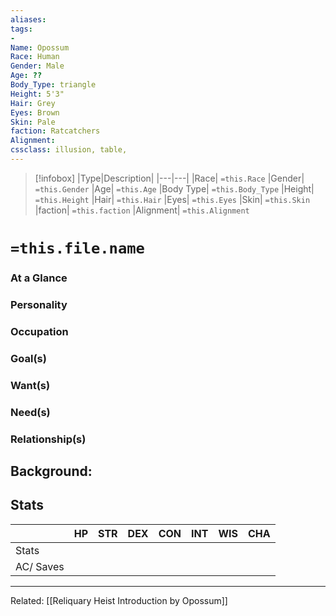 ```yaml
---
aliases:
tags:
-
Name: Opossum
Race: Human
Gender: Male
Age: ??
Body_Type: triangle
Height: 5'3"
Hair: Grey
Eyes: Brown
Skin: Pale
faction: Ratcatchers
Alignment:
cssclass: illusion, table, 
---
```

> [!infobox]
> |Type|Description|
> |---|---|
> |Race| `=this.Race`
> |Gender| `=this.Gender`
> |Age| `=this.Age`
> |Body Type| `=this.Body_Type`
> |Height| `=this.Height`
> |Hair| `=this.Hair`
> |Eyes| `=this.Eyes`
> |Skin| `=this.Skin`
> |faction| `=this.faction`
> |Alignment| `=this.Alignment`
> 


# `=this.file.name`
### At a Glance
### Personality
### Occupation
### Goal(s)
### Want(s)
### Need(s)
### Relationship(s)

## Background:

## Stats
|           | HP  | STR | DEX | CON | INT | WIS | CHA |
| --------- | --- | --- | --- | --- | --- | --- | --- |
| Stats     |     |     |     |     |     |     |     |
| AC/ Saves |     |     |     |     |     |     |     |

___
Related: [[Reliquary Heist Introduction by Opossum]]